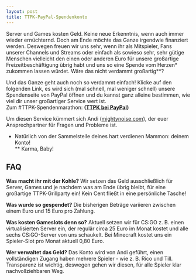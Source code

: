 ```yaml
---
layout: post
title: TTPK-PayPal-Spendenkonto
---
```



Server und Games kosten Geld. Keine neue Erkenntnis, wenn auch immer wieder ernüchternd. Doch am Ende möchte das Ganze irgendwie finanziert werden. Deswegen freuen wir uns sehr, wenn ihr als Mitspieler, Fans unserer Channels und Streams oder einfach als sowieso sehr, sehr gütige Menschen vielleicht den einen oder anderen Euro für unsere großartige Freizeitbeschäftigung übrig habt und uns so eine Spende vom Herzen* zukommen lassen würdet. Wäre das nicht verdammt großartig**?

Und das Ganze geht auch noch so verdammt einfach! Klicke auf den folgenden Link, es wird sich (mal schnell, mal weniger schnell) unsere Spendenseite von PayPal öffnen und du kannst ganz alleine bestimmen, wie viel dir unser großartiger Service wert ist.  
Zum #TTPK-Spendenmarathon: **([TTPK bei PayPal](https://www.paypal.com/cgi-bin/webscr?cmd=_s-xclick&hosted_button_id=SSPDLYLU43ZB6))**  

Um diesen Service kümmert sich Andi ([mightynoise.com](http://www.mightynoise.com)), der euer Ansprechpartner für Fragen und Probleme ist.

* Natürlich von der Sammelstelle deines hart verdienen Mammon: deinem Konto!  
** Karma, Baby!  

## FAQ

**Was macht ihr mit der Kohle?**
Wir setzen das Geld ausschließlich für Server, Games und je nachdem was am Ende übrig bleibt, für eine großartige TTPK-Grillparty ein! Kein Cent fließt in eine persönliche Tasche!  

**Was wurde so gespendet?**
Die bisherigen Beträge variieren zwischen einem Euro und 15 Euro pro Zahlung.  

**Was kosten Gameslots denn so?**
Aktuell setzen wir für CS:GO z. B. einen virtualisierten Server ein, der regulär circa 25 Euro im Monat kostet und alle sechs CS:GO-Server von uns schaukelt. Bei Minecraft kostet uns ein Spieler-Slot pro Monat aktuell 0,80 Euro.  

**Wer verwaltet das Geld?**
Das Konto wird von Andi geführt, einen vollständigen Zugang haben mehrere Spieler - wie z. B. Rico und Till. Transparenz ist wichtig, deswegen gehen wir diesen, für alle Spieler klar nachvollziehbaren Weg.  